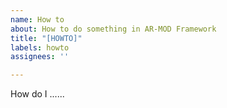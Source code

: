 ```yaml
---
name: How to
about: How to do something in AR-MOD Framework
title: "[HOWTO]"
labels: howto
assignees: ''

---
```


How do I ......
